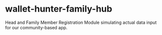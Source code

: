 # wallet-hunter-family-hub
Head and Family Member Registration Module simulating actual data input for our community-based app.
